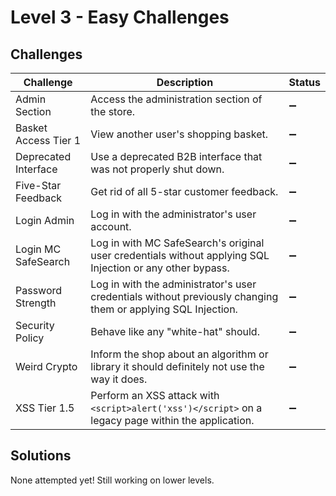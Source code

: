 # Level 3 - Easy Challenges

## Challenges

| Challenge | Description | Status |
| --- | --- | --- |
| Admin Section | Access the administration section of the store. | :heavy_minus_sign:
| Basket Access Tier 1 | View another user's shopping basket. | :heavy_minus_sign:
| Deprecated Interface | Use a deprecated B2B interface that was not properly shut down. | :heavy_minus_sign:
| Five-Star Feedback | Get rid of all 5-star customer feedback. | :heavy_minus_sign:
| Login Admin | Log in with the administrator's user account. | :heavy_minus_sign:
| Login MC SafeSearch | Log in with MC SafeSearch's original user credentials without applying SQL Injection or any other bypass. | :heavy_minus_sign:
| Password Strength | Log in with the administrator's user credentials without previously changing them or applying SQL Injection. | :heavy_minus_sign:
| Security Policy | Behave like any "white-hat" should. | :heavy_minus_sign:
| Weird Crypto | Inform the shop about an algorithm or library it should definitely not use the way it does. | :heavy_minus_sign:
| XSS Tier 1.5 | Perform an XSS attack with `<script>alert('xss')</script>` on a legacy page within the application. | :heavy_minus_sign:

## Solutions
None attempted yet! Still working on lower levels.